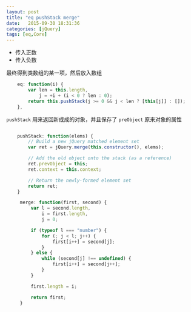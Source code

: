```yaml
---
layout: post
title: "eq pushStack merge"
date:   2015-09-30 18:31:36
categories: [jQuery]
tags: [eq,Core]
---
```




* 传入正数
* 传入负数

最终得到类数组的某一项，然后放入数组

```js
	eq: function(i) {
		var len = this.length,
			j = +i + (i < 0 ? len : 0);
		return this.pushStack(j >= 0 && j < len ? [this[j]] : []);
	},
```

`pushStack` 用来返回新成成的对象，并且保存了 `preObject` 原来对象的属性

```js

	pushStack: function(elems) {
		// Build a new jQuery matched element set
		var ret = jQuery.merge(this.constructor(), elems);

		// Add the old object onto the stack (as a reference)
		ret.prevObject = this;
		ret.context = this.context;

		// Return the newly-formed element set
		return ret;
	}
```



```js
	 merge: function(first, second) {
		 var l = second.length,
			 i = first.length,
			 j = 0;

		 if (typeof l === "number") {
			 for (; j < l; j++) {
				 first[i++] = second[j];
			 }
		 } else {
			 while (second[j] !== undefined) {
				 first[i++] = second[j++];
			 }
		 }

		 first.length = i;

		 return first;
	 }
```















